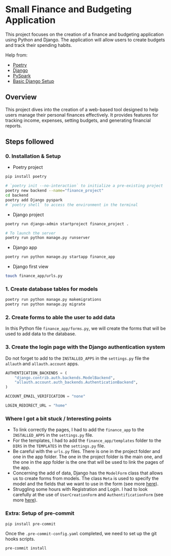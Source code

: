 # Small Finance and Budgeting Application

This project focuses on the creation of a finance and budgeting application using Python and Django. The application will allow users to create budgets and track their spending habits.

Help from:

- [Poetry](https://python-poetry.org/docs/)
- [Django](https://docs.djangoproject.com/en/4.2/)
- [PySpark](https://spark.apache.org/docs/latest/api/python/index.html)
- [Basic Django Setup](https://builtwithdjango.com/blog/basic-django-setup)

## Overview

This project dives into the creation of a web-based tool designed to help users manage their personal finances effectively. It provides features for tracking income, expenses, setting budgets, and generating financial reports.

## Steps followed

### 0. Installation & Setup

- Poetry project

```bash
pip install poetry

# `poetry init --no-interaction` to initialize a pre-existing project
poetry new backend --name="finance_project"
cd backend
poetry add Django pyspark
# `poetry shell` to access the environment in the terminal
```

- Django project

```bash
poetry run django-admin startproject finance_project .

# To launch the server
poetry run python manage.py runserver
```

- Django app

```bash
poetry run python manage.py startapp finance_app
```

- Django first view

```bash
touch finance_app/urls.py
```

### 1. Create database tables for models

```bash
poetry run python manage.py makemigrations
poetry run python manage.py migrate
```

### 2. Create forms to able the user to add data

In this Python file `finance_app/forms.py`, we will create the forms that will be used to add data to the database.

### 3. Create the login page with the Django authentication system

Do not forget to add to the `INSTALLED_APPS` in the `settings.py` file the `allauth` and `allauth.account` apps.

```python
AUTHENTICATION_BACKENDS = (
    "django.contrib.auth.backends.ModelBackend",
    "allauth.account.auth_backends.AuthenticationBackend",
)

ACCOUNT_EMAIL_VERIFICATION = "none"

LOGIN_REDIRECT_URL = "home"
```

### Where I got a bit stuck / Interesting points

- To link correctly the pages, I had to add the `finance_app` to the `INSTALLED_APPS` in the `settings.py` file.
- For the templates, I had to add the `finance_app/templates` folder to the `DIRS` in the `TEMPLATES` in the `settings.py` file.
- Be careful with the `urls.py` files. There is one in the project folder and one in the app folder. The one in the project folder is the main one, and the one in the app folder is the one that will be used to link the pages of the app.
- Concerning the add of data, Django has the `ModelForm` class that allows us to create forms from models. The class `Meta` is used to specify the model and the fields that we want to use in the form (see more [here](https://docs.djangoproject.com/en/4.2/topics/db/models/#meta-options)).
- Struggling some hours with Registration and Login. I had to look carefully at the use of `UserCreationForm` and `AuthentificationForm` (see more [here](https://docs.djangoproject.com/fr/4.2/topics/auth/default/)).

### Extra: Setup of pre-commit

```bash
pip install pre-commit
```

Once the `.pre-commit-config.yaml` completed, we need to set up the git hooks scripts.

```bash
pre-commit install
```
